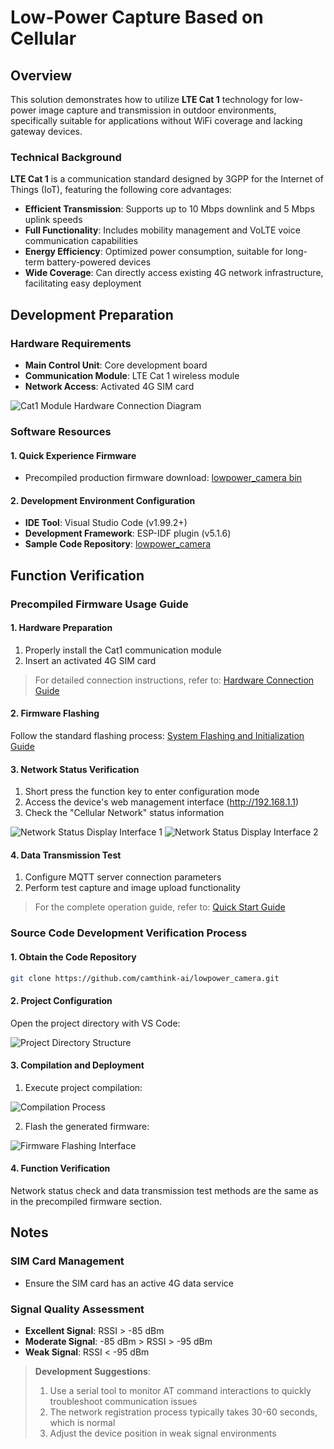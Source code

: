 # Low-Power Capture Based on Cellular

## Overview

This solution demonstrates how to utilize **LTE Cat 1** technology for low-power image capture and transmission in outdoor environments, specifically suitable for applications without WiFi coverage and lacking gateway devices.

### Technical Background

**LTE Cat 1** is a communication standard designed by 3GPP for the Internet of Things (IoT), featuring the following core advantages:

- **Efficient Transmission**: Supports up to 10 Mbps downlink and 5 Mbps uplink speeds
- **Full Functionality**: Includes mobility management and VoLTE voice communication capabilities
- **Energy Efficiency**: Optimized power consumption, suitable for long-term battery-powered devices
- **Wide Coverage**: Can directly access existing 4G network infrastructure, facilitating easy deployment

## Development Preparation

### Hardware Requirements

- **Main Control Unit**: Core development board
- **Communication Module**: LTE Cat 1 wireless module
- **Network Access**: Activated 4G SIM card

![Cat1 Module Hardware Connection Diagram](/img/Overview/NE101/cat1PCBA.png)

### Software Resources

#### 1. Quick Experience Firmware

- Precompiled production firmware download:
  [lowpower_camera bin](https://github.com/camthink-ai/lowpower_camera/tree/main/bin/NE_101.1.0.1.bin)

#### 2. Development Environment Configuration

- **IDE Tool**: Visual Studio Code (v1.99.2+)
- **Development Framework**: ESP-IDF plugin (v5.1.6)
- **Sample Code Repository**:
  [lowpower_camera](https://github.com/camthink-ai/lowpower_camera.git)

## Function Verification

### Precompiled Firmware Usage Guide

#### 1. Hardware Preparation

1. Properly install the Cat1 communication module
2. Insert an activated 4G SIM card

> For detailed connection instructions, refer to:
> [Hardware Connection Guide](../Hardware%20Guide/Hardware%20Connection)

#### 2. Firmware Flashing

Follow the standard flashing process:
[System Flashing and Initialization Guide](./../Software%20Guide/System%20Flashing%20and%20Initialization)

#### 3. Network Status Verification

1. Short press the function key to enter configuration mode
2. Access the device's web management interface (http://192.168.1.1)
3. Check the "Cellular Network" status information

![Network Status Display Interface 1](/img/NE101_example_cat1_1.png)
![Network Status Display Interface 2](/img/NE101_example_cat1_2.png)

#### 4. Data Transmission Test

1. Configure MQTT server connection parameters
2. Perform test capture and image upload functionality

> For the complete operation guide, refer to:
> [Quick Start Guide](./../Quick%20Start)

### Source Code Development Verification Process

#### 1. Obtain the Code Repository

```bash
git clone https://github.com/camthink-ai/lowpower_camera.git
```

#### 2. Project Configuration

Open the project directory with VS Code:

![Project Directory Structure](/img/NE101_code_dir.png)

#### 3. Compilation and Deployment

1. Execute project compilation:

![Compilation Process](/img/NE101_idf_build.png)

2. Flash the generated firmware:

![Firmware Flashing Interface](/img/NE101_idf_flash.png)

#### 4. Function Verification

Network status check and data transmission test methods are the same as in the precompiled firmware section.

## Notes

### SIM Card Management

- Ensure the SIM card has an active 4G data service

### Signal Quality Assessment

- **Excellent Signal**: RSSI > -85 dBm
- **Moderate Signal**: -85 dBm > RSSI > -95 dBm  
- **Weak Signal**: RSSI < -95 dBm

> **Development Suggestions**:
> 1. Use a serial tool to monitor AT command interactions to quickly troubleshoot communication issues
> 2. The network registration process typically takes 30-60 seconds, which is normal
> 3. Adjust the device position in weak signal environments
